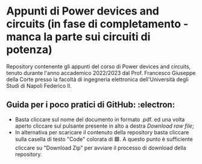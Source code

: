 # Appunti di Power devices and circuits (in fase di completamento - manca la parte sui circuiti di potenza)

Repository contenente gli appunti del corso di Power devices and circuits, tenuto durante l'anno accademico 2022/2023 dal Prof. Francesco Giuseppe della Corte presso
la facoltà di ingegneria elettronica dell'Università degli Studi di Napoli Federico II. 

## **Guida per i poco pratici di GitHub:** :electron:

* Basta cliccare sul nome del documento in formato .pdf. ed una volta aperto cliccare sul pulsante presente in alto a destra *Download raw file*;
* In alternativa per scaricare il contenuto della repository basta cliccare sulla casella di testo "Code" colorata di 🟩. A questo punto è sufficiente cliccare su "Download Zip" per avviare il processo di download della repository.

